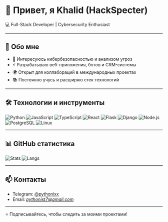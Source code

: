 # 👋 Привет, я Khalid (HackSpecter)

💻 Full-Stack Developer | Cybersecurity Enthusiast  

---

## 🚀 Обо мне
- 🔐 Интересуюсь кибербезопасностью и анализом угроз  
- ⚡ Разрабатываю веб-приложения, ботов и CRM-системы  
- 🌍 Открыт для коллабораций в международных проектах  
- 📚 Постоянно учусь и расширяю стек технологий  

---

## 🛠️ Технологии и инструменты

![Python](https://img.shields.io/badge/Python-3776AB?style=for-the-badge&logo=python&logoColor=white)
![JavaScript](https://img.shields.io/badge/JavaScript-000000?style=for-the-badge&logo=javascript)
![TypeScript](https://img.shields.io/badge/TypeScript-3178C6?style=for-the-badge&logo=typescript&logoColor=white)
![React](https://img.shields.io/badge/React-20232A?style=for-the-badge&logo=react&logoColor=61DAFB)
![Flask](https://img.shields.io/badge/Flask-000000?style=for-the-badge&logo=flask)
![Django](https://img.shields.io/badge/Django-092E20?style=for-the-badge&logo=django)
![Node.js](https://img.shields.io/badge/Node.js-43853D?style=for-the-badge&logo=node.js&logoColor=white)
![PostgreSQL](https://img.shields.io/badge/PostgreSQL-316192?style=for-the-badge&logo=postgresql&logoColor=white)
![Linux](https://img.shields.io/badge/Linux-FCC624?style=for-the-badge&logo=linux&logoColor=black)

---

## 📊 GitHub статистика

![Stats](https://github-readme-stats.vercel.app/api?username=HackSpecter&show_icons=true&theme=radical)
![Langs](https://github-readme-stats.vercel.app/api/top-langs/?username=HackSpecter&layout=compact&theme=radical)

---

## 📫 Контакты
- Telegram: [@pythonixx](https://t.me/pythonixx)  
- Email: *pythonist7@gmail.com*   

---

⭐️ Подписывайтесь, чтобы следить за моими проектами!
